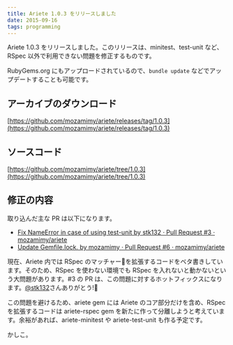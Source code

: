 ```yaml
---
title: Ariete 1.0.3 をリリースしました
date: 2015-09-16
tags: programming
---
```


Ariete 1.0.3 をリリースしました。このリリースは、minitest、test-unit など、RSpec 以外で利用できない問題を修正するものです。

RubyGems.org にもアップロードされているので、`bundle update` などでアップデートすることも可能です。

## アーカイブのダウンロード

[https://github.com/mozamimy/ariete/releases/tag/1.0.3](https://github.com/mozamimy/ariete/releases/tag/1.0.3)

## ソースコード

[https://github.com/mozamimy/ariete/tree/1.0.3](https://github.com/mozamimy/ariete/tree/1.0.3)

## 修正の内容

取り込んだ主な PR は以下になります。

- [Fix NameError in case of using test-unit by stk132 · Pull Request #3 · mozamimy/ariete](https://github.com/mozamimy/ariete/pull/3)
- [Update Gemfile.lock. by mozamimy · Pull Request #6 · mozamimy/ariete](https://github.com/mozamimy/ariete/pull/6)

現在、Ariete 内では RSpec のマッチャー🍵を拡張するコードをベタ書きしています。そのため、RSpec を使わない環境でも RSpec を入れないと動かないという大問題があります。#3 の PR は、この問題に対するホットフィックスになります。[@stk132](https://github.com/stk132)さんありがとう!🐰

この問題を避けるため、ariete gem には Ariete のコア部分だけを含め、RSpec を拡張するコードは ariete-rspec gem を新たに作って分離しようと考えています。余裕があれば、ariete-minitest や ariete-test-unit も作る予定です。

かしこ。
